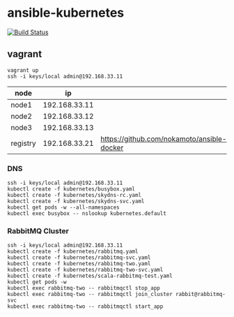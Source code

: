 # ansible-kubernetes

[![Build Status](https://travis-ci.org/nokamoto/ansible-kubernetes.svg?branch=master)](https://travis-ci.org/nokamoto/ansible-kubernetes)

## vagrant
```
vagrant up
ssh -i keys/local admin@192.168.33.11
```

| node | ip | |
| --- | --- | --- |
| node1 | 192.168.33.11 | |
| node2 | 192.168.33.12 | |
| node3 | 192.168.33.13 | |
| registry | 192.168.33.21 | https://github.com/nokamoto/ansible-docker |


### DNS
```
ssh -i keys/local admin@192.168.33.11
kubectl create -f kubernetes/busybox.yaml
kubectl create -f kubernetes/skydns-rc.yaml
kubectl create -f kubernetes/skydns-svc.yaml
kubectl get pods -w --all-namespaces
kubectl exec busybox -- nslookup kubernetes.default
```

### RabbitMQ Cluster
```
ssh -i keys/local admin@192.168.33.11
kubectl create -f kubernetes/rabbitmq.yaml
kubectl create -f kubernetes/rabbitmq-svc.yaml
kubectl create -f kubernetes/rabbitmq-two.yaml
kubectl create -f kubernetes/rabbitmq-two-svc.yaml
kubectl create -f kubernetes/scala-rabbitmq-test.yaml
kubectl get pods -w
kubectl exec rabbitmq-two -- rabbitmqctl stop_app
kubectl exec rabbitmq-two -- rabbitmqctl join_cluster rabbit@rabbitmq-svc
kubectl exec rabbitmq-two -- rabbitmqctl start_app
```
